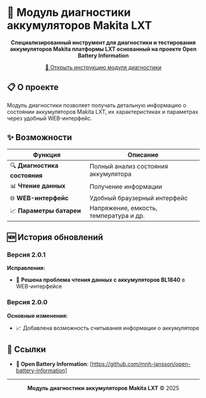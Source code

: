 # 🔋 Модуль диагностики аккумуляторов Makita LXT

<div align="center">

**Специализированный инструмент для диагностики и тестирования аккумуляторов Makita платформы LXT основанный на проекте Open Battery Information**

[🚀 Открыть  инструкцию модуля диагностики](https://nikelectronics.github.io/ELIXStoFIX/)

</div>

## 📋 О проекте

Модуль диагностики позволяет получать детальную информацию о состоянии аккумуляторов Makita LXT, их характеристиках и параметрах  через удобный WEB-интерфейс.

## ✨ Возможности

| Функция | Описание |
|---------|----------|
| 🔍 **Диагностика состояния** | Полный анализ состояния аккумулятора |
| 📊 **Чтение данных** | Получение информации  |
| 🌐 **WEB-интерфейс** | Удобный браузерный интерфейс |
| 📈 **Параметры батареи** | Напряжение, емкость, температура и др. |

## 🆕 История обновлений

### Версия 2.0.1
**Исправления:**
- 🐛 **Решена проблема чтения данных с аккумуляторов BL1840** в WEB-интерфейсе

### Версия 2.0.0
**Основные изменения:**

- 📈 Добавлена возможность считывания информации о аккумуляторе 



## 🔗 Ссылки
- **📖 Open Battery Information**: [https://github.com/mnh-jansson/open-battery-information]

---

<div align="center">

**Модуль диагностики аккумуляторов Makita LXT** © 2025


</div>
